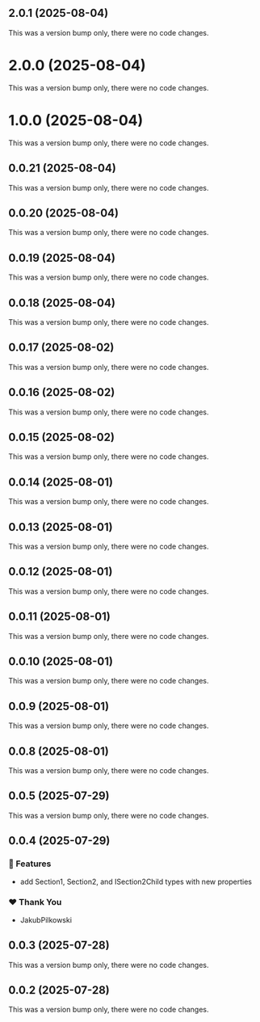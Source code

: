 ## 2.0.1 (2025-08-04)

This was a version bump only, there were no code changes.

# 2.0.0 (2025-08-04)

This was a version bump only, there were no code changes.

# 1.0.0 (2025-08-04)

This was a version bump only, there were no code changes.

## 0.0.21 (2025-08-04)

This was a version bump only, there were no code changes.

## 0.0.20 (2025-08-04)

This was a version bump only, there were no code changes.

## 0.0.19 (2025-08-04)

This was a version bump only, there were no code changes.

## 0.0.18 (2025-08-04)

This was a version bump only, there were no code changes.

## 0.0.17 (2025-08-02)

This was a version bump only, there were no code changes.

## 0.0.16 (2025-08-02)

This was a version bump only, there were no code changes.

## 0.0.15 (2025-08-02)

This was a version bump only, there were no code changes.

## 0.0.14 (2025-08-01)

This was a version bump only, there were no code changes.

## 0.0.13 (2025-08-01)

This was a version bump only, there were no code changes.

## 0.0.12 (2025-08-01)

This was a version bump only, there were no code changes.

## 0.0.11 (2025-08-01)

This was a version bump only, there were no code changes.

## 0.0.10 (2025-08-01)

This was a version bump only, there were no code changes.

## 0.0.9 (2025-08-01)

This was a version bump only, there were no code changes.

## 0.0.8 (2025-08-01)

This was a version bump only, there were no code changes.

## 0.0.5 (2025-07-29)

This was a version bump only, there were no code changes.

## 0.0.4 (2025-07-29)

### 🚀 Features

- add Section1, Section2, and ISection2Child types with new properties

### ❤️ Thank You

- JakubPilkowski

## 0.0.3 (2025-07-28)

This was a version bump only, there were no code changes.

## 0.0.2 (2025-07-28)

This was a version bump only, there were no code changes.